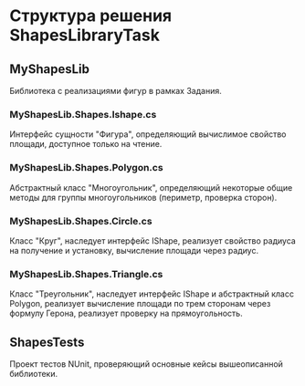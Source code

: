 # Структура решения ShapesLibraryTask
## MyShapesLib
Библиотека с реализациями фигур в рамках Задания.

### MyShapesLib.Shapes.Ishape.cs
Интерфейс сущности "Фигура", определяющий вычислимое свойство площади, доступное только на чтение.

### MyShapesLib.Shapes.Polygon.cs
Абстрактный класс "Многоугольник", определяющий некоторые общие методы для группы многоугольников (периметр, проверка сторон).

### MyShapesLib.Shapes.Circle.cs
Класс "Круг", наследует интерфейс IShape, реализует свойство радиуса на получение и установку, вычисление площади через радиус.

### MyShapesLib.Shapes.Triangle.cs
Класс "Треугольник", наследует интерфейс IShape и абстрактный класс Polygon, реализует вычисление площади по трем сторонам через формулу Герона, реализует проверку на прямоугольность.

## ShapesTests
Проект тестов NUnit, проверяющий основные кейсы вышеописанной библиотеки.
